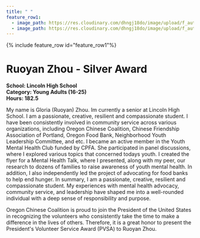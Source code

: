 ```yaml
---
title: " "
feature_row1:
  - image_path: https://res.cloudinary.com/dhngj18do/image/upload/f_auto,q_auto/v1/images/pvsa/2024_Zhou_Ruoyan
  - image_path: https://res.cloudinary.com/dhngj18do/image/upload/f_auto,q_auto/v1/images/activities/year_2024
---
```


{% include feature_row id="feature_row1"%}

# Ruoyan Zhou - Silver Award

**School: Lincoln High School**  
**Category: Young Adults (16-25)**  
**Hours: 182.5**  

My name is Gloria (Ruoyan) Zhou. Im currently a senior at Lincoln High School. I am a passionate, creative, resilient and compassionate student. I have been consistently involved in community service across various organizations, including Oregon Chinese Coalition, Chinese Friendship Association of Portland, Oregon Food Bank, Neighborhood Youth Leadership Committee, and etc. I became an active member in the Youth Mental Health Club funded by CPFA. She participated in panel discussions, where I explored various topics that concerned todays youth. I created the flyer for a Mental Health Talk, where I presented, along with my peer, our research to dozens of families to raise awareness of youth mental health. In addition, I also independently led the project of advocating for food banks to help end hunger. In summary, I am a passionate, creative, resilient and compassionate student. My experiences with mental health advocacy, community service, and leadership have shaped me into a well-rounded individual with a deep sense of responsibility and purpose.

Oregon Chinese Coalition is proud to join the President of the United States in recognizing the volunteers who consistently take the time to make a difference in the lives of others. Therefore, it is a great honor to present the President's Volunteer Service Award (PVSA) to Ruoyan Zhou.
